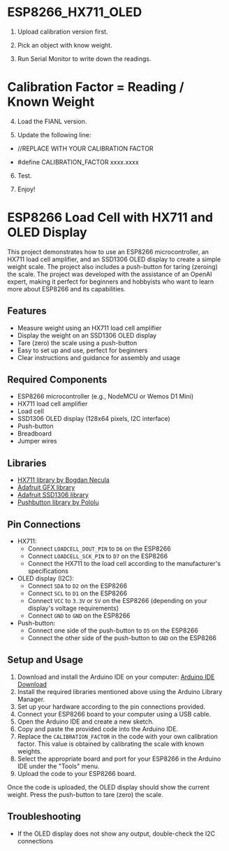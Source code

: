 # ESP8266_HX711_OLED

1. Upload calibration version first.

2. Pick an object with know weight.

3. Run Serial Monitor to write down the readings.

# Calibration Factor = Reading / Known Weight

4. Load the FIANL version.

5. Update the following line: 

- //REPLACE WITH YOUR CALIBRATION FACTOR 

- #define CALIBRATION_FACTOR xxxx.xxxx

6. Test.

7. Enjoy!


# ESP8266 Load Cell with HX711 and OLED Display

This project demonstrates how to use an ESP8266 microcontroller, an HX711 load cell amplifier, and an SSD1306 OLED display to create a simple weight scale. The project also includes a push-button for taring (zeroing) the scale. The project was developed with the assistance of an OpenAI expert, making it perfect for beginners and hobbyists who want to learn more about ESP8266 and its capabilities.

## Features

- Measure weight using an HX711 load cell amplifier
- Display the weight on an SSD1306 OLED display
- Tare (zero) the scale using a push-button
- Easy to set up and use, perfect for beginners
- Clear instructions and guidance for assembly and usage

## Required Components

- ESP8266 microcontroller (e.g., NodeMCU or Wemos D1 Mini)
- HX711 load cell amplifier
- Load cell
- SSD1306 OLED display (128x64 pixels, I2C interface)
- Push-button
- Breadboard
- Jumper wires

## Libraries

- [HX711 library by Bogdan Necula](https://github.com/bogde/HX711)
- [Adafruit GFX library](https://github.com/adafruit/Adafruit-GFX-Library)
- [Adafruit SSD1306 library](https://github.com/adafruit/Adafruit_SSD1306)
- [Pushbutton library by Pololu](https://github.com/pololu/pushbutton-arduino)

## Pin Connections

- HX711:
  - Connect `LOADCELL_DOUT_PIN` to `D6` on the ESP8266
  - Connect `LOADCELL_SCK_PIN` to `D7` on the ESP8266
  - Connect the HX711 to the load cell according to the manufacturer's specifications
- OLED display (I2C):
  - Connect `SDA` to `D2` on the ESP8266
  - Connect `SCL` to `D1` on the ESP8266
  - Connect `VCC` to `3.3V` or `5V` on the ESP8266 (depending on your display's voltage requirements)
  - Connect `GND` to `GND` on the ESP8266
- Push-button:
  - Connect one side of the push-button to `D5` on the ESP8266
  - Connect the other side of the push-button to `GND` on the ESP8266

## Setup and Usage

1. Download and install the Arduino IDE on your computer: [Arduino IDE Download](https://www.arduino.cc/en/Main/Software)
2. Install the required libraries mentioned above using the Arduino Library Manager.
3. Set up your hardware according to the pin connections provided.
4. Connect your ESP8266 board to your computer using a USB cable.
5. Open the Arduino IDE and create a new sketch.
6. Copy and paste the provided code into the Arduino IDE.
7. Replace the `CALIBRATION_FACTOR` in the code with your own calibration factor. This value is obtained by calibrating the scale with known weights.
8. Select the appropriate board and port for your ESP8266 in the Arduino IDE under the "Tools" menu.
9. Upload the code to your ESP8266 board.

Once the code is uploaded, the OLED display should show the current weight. Press the push-button to tare (zero) the scale.

## Troubleshooting

- If the OLED display does not show any output, double-check the I2C connections
